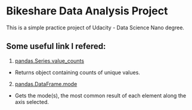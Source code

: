 Bikeshare Data Analysis Project
===

This is a simple practice project of Udacity - Data Science Nano degree.


## Some useful link I refered:
 1. [pandas.Series.value_counts](http://pandas.pydata.org/pandas-docs/version/0.22/generated/pandas.Series.value_counts.html)
 * Returns object containing counts of unique values.
 2. [pandas.DataFrame.mode](https://pandas.pydata.org/pandas-docs/stable/generated/pandas.DataFrame.mode.html)
 * Gets the mode(s), the most common result of each element along the axis selected.